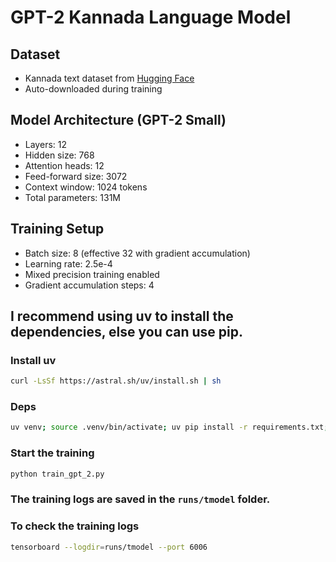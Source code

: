 # GPT-2 Kannada Language Model

## Dataset
- Kannada text dataset from [Hugging Face](https://huggingface.co/Avanthika/language-translation)
- Auto-downloaded during training

## Model Architecture (GPT-2 Small)
- Layers: 12
- Hidden size: 768
- Attention heads: 12
- Feed-forward size: 3072
- Context window: 1024 tokens
- Total parameters: 131M

## Training Setup
- Batch size: 8 (effective 32 with gradient accumulation)
- Learning rate: 2.5e-4
- Mixed precision training enabled
- Gradient accumulation steps: 4

## I recommend using uv to install the dependencies, else you can use pip.
### Install uv
```bash
curl -LsSf https://astral.sh/uv/install.sh | sh
```
### Deps
```bash
uv venv; source .venv/bin/activate; uv pip install -r requirements.txt;
```
### Start the training
```bash
python train_gpt_2.py
```

### The training logs are saved in the `runs/tmodel` folder.

### To check the training logs
```bash
tensorboard --logdir=runs/tmodel --port 6006
```
